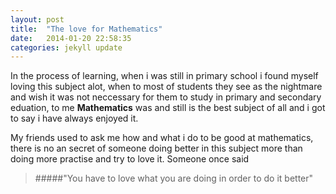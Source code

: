 ```yaml
---
layout: post
title:  "The love for Mathematics"
date:   2014-01-20 22:58:35
categories: jekyll update
---
```


In the process of learning, when i was still in primary school i found myself loving this subject alot, when to most of students they see as the nightmare and wish it was not neccessary for them to study in primary and secondary eduation, to me **Mathematics** was and still is the best subject of all and i got to say i have always enjoyed it.

My friends used to ask me how and what i do to be good at mathematics, there is no an secret of someone doing better in this subject more than doing more practise and try to love it. Someone once said 
>#####"You have to love what you are doing  in order to do it better"
